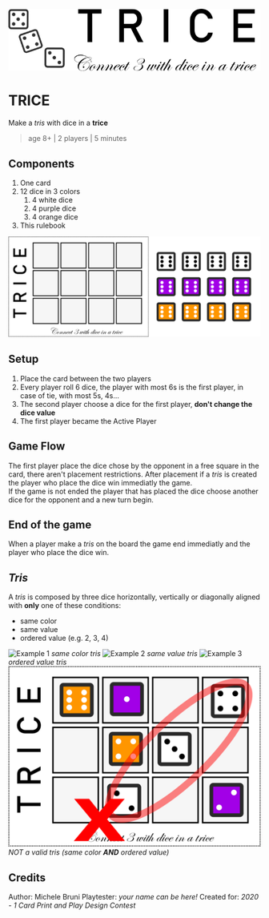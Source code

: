 ![Logo](https://raw.githubusercontent.com/migius/trice-boardgame/master/Art/logo.png)

# TRICE
Make a _tris_ with dice in a **trice**
> age 8+ | 2 players | 5 minutes

## Components
1. One card
1. 12 dice in 3 colors
   1. 4 white dice
   1. 4 purple dice
   1. 4 orange dice
1. This rulebook

![Components](https://raw.githubusercontent.com/migius/trice-boardgame/master/Art/components.png)

## Setup
1. Place the card between the two players
1. Every player roll 6 dice, the player with most 6s is the first player, in case of tie, with most 5s, 4s...
1. The second player choose a dice for the first player, __don't change the dice value__
1. The first player became the Active Player

## Game Flow
The first player place the dice chose by the opponent in a free square in the card, there aren't placement restrictions. After placement if a _tris_ is created the player who place the dice win immediatly the game.  
If the game is not ended the player that has placed the dice choose another dice for the opponent and a new turn begin.

## End of the game
When a player make a _tris_ on the board the game end immediatly and the player who place the dice win.

## _Tris_
A _tris_ is composed by three dice horizontally, vertically or diagonally aligned with __only__ one of these conditions:
* same color
* same value
* ordered value (e.g. 2, 3, 4)

![Example 1](https://raw.githubusercontent.com/migius/trice-boardgame/master/Art/example1.png)
_same color tris_
![Example 2](https://raw.githubusercontent.com/migius/trice-boardgame/master/Art/example2.png)
_same value tris_
![Example 3](https://raw.githubusercontent.com/migius/trice-boardgame/master/Art/example3.png)
_ordered value tris_
![Example 4](https://raw.githubusercontent.com/migius/trice-boardgame/master/Art/example4.png)
_NOT a valid tris (same color **AND** ordered value)_

## Credits
Author: Michele Bruni
Playtester: _your name can be here!_
Created for: _2020 - 1 Card Print and Play Design Contest_
